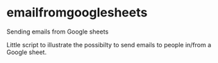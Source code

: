 # emailfromgooglesheets
Sending emails from Google sheets

Little script to illustrate the possibilty to send emails to people in/from a Google sheet. 

